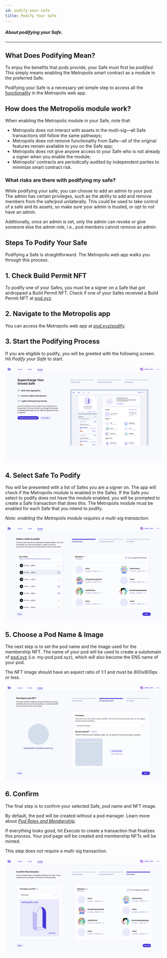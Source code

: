 ```yaml
---
id: podify-your-safe
title: Podify Your Safe
---
```


##### About podifying your Safe.

---

## What Does Podifying Mean?

To enjoy the benefits that pods provide, your Safe must first be *podified*. This simply means enabling the Metropolis smart contract as a module in the preferred Safe. 

Podifying your Safe is a necessary yet simple step to access all the [functionality](pod-basics/02-pod-benefits.md) in the Metropolis web app.

## How does the Metropolis module work?

When enabling the Metropolis module in your Safe, note that:

- Metropolis does not interact with assets in the multi-sig—all Safe transactions still follow the same pathways;
- Metropolis does not remove functionality from Safe—all of the original features remain available to you on the Safe app;
- Metropolis does not give anyone access to your Safe who is not already a signer when you enable the module;
- Metropolis’ contracts are periodically audited by independent parties to minimize smart contract risk.

### What risks are there with podifying my safe?

While podifying your safe, you can choose to add an admin to your pod. The admin has certain privileges, such as the ability to add and remove members from the safe/pod unilaterally. This could be used to take control of a safe and its assets, so make sure your admin is trusted, or opt to not have an admin.

Additionally, once an admin is set, only the admin can revoke or give someone else the admin role, i.e., pod members cannot remove an admin.

## Steps To Podify Your Safe

Podifying a Safe is straightforward. The Metropolis web app walks you through this process.

## 1. Check Build Permit NFT[](https://docs.orcaprotocol.org/docs/getting-started-pods/creating-pods#1-navigate-to-orca-app)

To podify one of your Safes, you must be a signer on a Safe that got airdropped a Build Permit NFT. Check if one of your Safes received a Build Permit NFT at [pod.xyz](http://pod.xyz/). 

## 2. Navigate to the Metropolis app[](https://docs.orcaprotocol.org/docs/getting-started-pods/creating-pods#1-navigate-to-orca-app)

You can access the Metropolis web app at [pod.xyz/podify](https://pod.xyz/podify-safe). 

## 3. Start the Podifying Process[](https://docs.orcaprotocol.org/docs/getting-started-pods/creating-pods#1-navigate-to-orca-app)

If you are eligible to podify, you will be greeted with the following screen. Hit *Podify your Safe* to start.

![Podify Safe](./img/PodifySafe0.png)

## 4. Select Safe To Podify[](https://docs.orcaprotocol.org/docs/getting-started-pods/creating-pods#1-navigate-to-orca-app)

You will be presented with a list of Safes you are a signer on. The app will check if the Metropolis module is enabled in the Safes. If the Safe you select to podify does not have the module enabled, you will be prompted to create a Safe transaction that does this. The Metropolis module must be enabled for each Safe that you intend to podify.

*Note: enabling the Metropolis module requires a multi-sig transaction.*

![Podify Safe](./img/PodifySafe1.png)

## 5. Choose a Pod Name & Image[](https://docs.orcaprotocol.org/docs/getting-started-pods/creating-pods#1-navigate-to-orca-app)

The next step is to set the pod name and the image used for the membership NFT. The name of your pod will be used to create a subdomain of [pod.xyz](http://pod.xyz) (i.e. my-pod.pod.xyz), which will also become the ENS name of your pod.

The NFT image should have an aspect ratio of 1:1 and must be 800x800px or less.

![Podify Safe](./img/PodifySafe2.png)

## 6. Confirm[](https://docs.orcaprotocol.org/docs/getting-started-pods/creating-pods#1-navigate-to-orca-app)

The final step is to confirm your selected Safe, pod name and NFT image. 

By default, the pod will be created without a pod manager. Learn more about [*Pod Roles and Membership*](pod-basics/03-pod-roles-membership.md).

If everything looks good, hit *Execute* to create a transaction that finalizes this process. Your pod page will be created and membership NFTs will be minted.

This step does *not* require a multi-sig transaction.

![Podify Safe](./img/PodifySafe3.png)